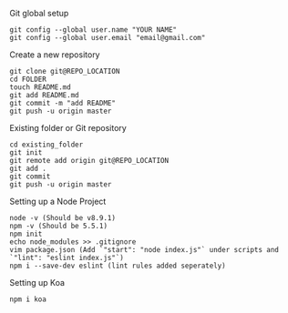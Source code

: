 
Git global setup
```
git config --global user.name "YOUR NAME"
git config --global user.email "email@gmail.com"
```

Create a new repository
```
git clone git@REPO_LOCATION
cd FOLDER
touch README.md
git add README.md
git commit -m "add README"
git push -u origin master
```

Existing folder or Git repository
```
cd existing_folder
git init
git remote add origin git@REPO_LOCATION
git add .
git commit
git push -u origin master
```

Setting up a Node Project
```
node -v (Should be v8.9.1)
npm -v (Should be 5.5.1)
npm init
echo node_modules >> .gitignore
vim package.json (Add `"start": "node index.js"` under scripts and `"lint": "eslint index.js"`)
npm i --save-dev eslint (lint rules added seperately)
```

Setting up Koa
```
npm i koa
```
